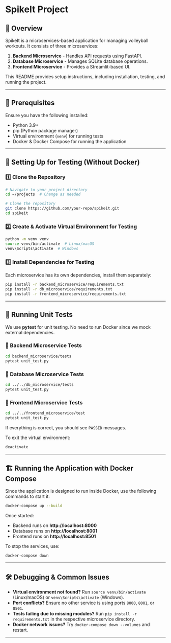 # SpikeIt Project

## 📌 Overview
SpikeIt is a microservices-based application for managing volleyball workouts. It consists of three microservices:
1. **Backend Microservice** - Handles API requests using FastAPI.
2. **Database Microservice** - Manages SQLite database operations.
3. **Frontend Microservice** - Provides a Streamlit-based UI.

This README provides setup instructions, including installation, testing, and running the project.

---

## 🔧 Prerequisites
Ensure you have the following installed:
- Python 3.9+
- pip (Python package manager)
- Virtual environment (`venv`) for running tests
- Docker & Docker Compose for running the application

---

## 🚀 Setting Up for Testing (Without Docker)
### **1️⃣ Clone the Repository**
```bash
# Navigate to your project directory
cd ~/projects  # Change as needed

# Clone the repository
git clone https://github.com/your-repo/spikeit.git
cd spikeit
```

### **2️⃣ Create & Activate Virtual Environment for Testing**
```bash
python -m venv venv
source venv/bin/activate  # Linux/macOS
venv\Scripts\activate  # Windows
```

### **3️⃣ Install Dependencies for Testing**
Each microservice has its own dependencies, install them separately:
```bash
pip install -r backend_microservice/requirements.txt
pip install -r db_microservice/requirements.txt
pip install -r frontend_microservice/requirements.txt
```

---

## 🧪 Running Unit Tests
We use **pytest** for unit testing. No need to run Docker since we mock external dependencies.

### **🔹 Backend Microservice Tests**
```bash
cd backend_microservice/tests
pytest unit_test.py
```

### **🔹 Database Microservice Tests**
```bash
cd ../../db_microservice/tests
pytest unit_test.py
```

### **🔹 Frontend Microservice Tests**
```bash
cd ../../frontend_microservice/test
pytest unit_test.py
```

If everything is correct, you should see `PASSED` messages.

To exit the virtual environment:
```bash
deactivate
```

---

## 🏗️ Running the Application with Docker Compose
Since the application is designed to run inside Docker, use the following commands to start it:

```bash
docker-compose up --build
```

Once started:
- Backend runs on **http://localhost:8000**
- Database runs on **http://localhost:8001**
- Frontend runs on **http://localhost:8501**

To stop the services, use:
```bash
docker-compose down
```

---

## 🛠️ Debugging & Common Issues
- **Virtual environment not found?** Run `source venv/bin/activate` (Linux/macOS) or `venv\Scripts\activate` (Windows).
- **Port conflicts?** Ensure no other service is using ports `8000`, `8001`, or `8501`.
- **Tests failing due to missing modules?** Run `pip install -r requirements.txt` in the respective microservice directory.
- **Docker network issues?** Try `docker-compose down --volumes` and restart.

---
